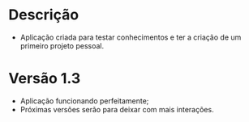# Descrição
- Aplicação criada para testar conhecimentos e ter a criação de um primeiro projeto pessoal.
# Versão 1.3
- Aplicação funcionando perfeitamente;
- Próximas versões serão para deixar com mais interações.